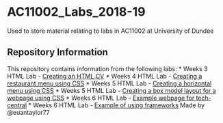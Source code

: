 # AC11002_Labs_2018-19
Used to store material relating to labs in AC11002 at University of Dundee

<h2>Repository Information</h2>
This repository contains information from the following labs:
* Weeks 3 HTML Lab - <a href="week3/cv.html">Creating an HTML CV</a>
* Weeks 4 HTML Lab - <a href="week4/restaurantmenu.html">Creating a restaurant menu using CSS</a>
* Weeks 5 HTML Lab - <a href="week5/horizontalMenu.html">Creating a horizontal menu using CSS</a>
* Weeks 5 HTML Lab - <a href="week5/boxModel.html">Creating a box model layout for a webpage using CSS</a>
* Weeks 6 HTML Lab - <a href="week6/techCentral.html">Example webpage for tech-central</a>
* Weeks 6 HTML Lab - <a href="week6/frameworkExample.html">Example of using frameworks</a>
Made by @euantaylor77
